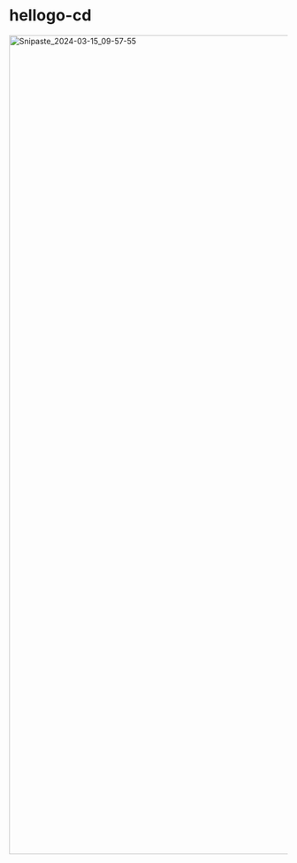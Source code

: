 # hellogo-cd
<img width="1479" alt="Snipaste_2024-03-15_09-57-55" src="https://github.com/guobinqiu/hellogo-cd/assets/5800822/73025d2c-d1d7-4ca6-907c-156b2be0707a">


